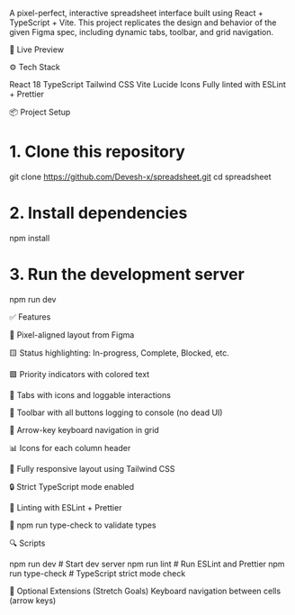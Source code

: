 A pixel-perfect, interactive spreadsheet interface built using React + TypeScript + Vite.
This project replicates the design and behavior of the given Figma spec, including dynamic tabs, toolbar, and grid navigation.

🚀 Live Preview

⚙️ Tech Stack

React 18
TypeScript
Tailwind CSS
Vite
Lucide Icons
Fully linted with ESLint + Prettier

📦 Project Setup

# 1. Clone this repository
git clone https://github.com/Devesh-x/spreadsheet.git
cd spreadsheet

# 2. Install dependencies
npm install

# 3. Run the development server
npm run dev

✅ Features

🎯 Pixel-aligned layout from Figma

🟨 Status highlighting: In-progress, Complete, Blocked, etc.

🟪 Priority indicators with colored text

🧠 Tabs with icons and loggable interactions

🔼 Toolbar with all buttons logging to console (no dead UI)

🎹 Arrow-key keyboard navigation in grid

📊 Icons for each column header

🧩 Fully responsive layout using Tailwind CSS

🔒 Strict TypeScript mode enabled

🧹 Linting with ESLint + Prettier

🧪 npm run type-check to validate types

🔍 Scripts

npm run dev           # Start dev server
npm run lint          # Run ESLint and Prettier
npm run type-check    # TypeScript strict mode check


🧪 Optional Extensions (Stretch Goals)
Keyboard navigation between cells (arrow keys)
